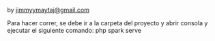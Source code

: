 by jimmyymaytaj@gmail.com

Para hacer correr, se debe ir a la carpeta del proyecto
y abrir consola y ejecutar el siguiente comando:
php spark serve
